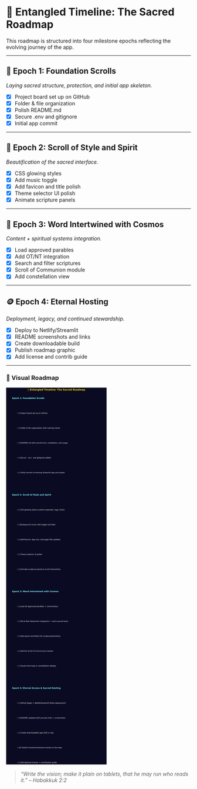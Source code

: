 # 🌌 Entangled Timeline: The Sacred Roadmap

This roadmap is structured into four milestone epochs reflecting the evolving journey of the app.

---

## 🧱 Epoch 1: Foundation Scrolls  
_Laying sacred structure, protection, and initial app skeleton._

- [x] Project board set up on GitHub
- [x] Folder & file organization
- [x] Polish README.md
- [x] Secure .env and gitignore
- [x] Initial app commit

---

## 🎨 Epoch 2: Scroll of Style and Spirit  
_Beautification of the sacred interface._

- [x] CSS glowing styles
- [x] Add music toggle
- [x] Add favicon and title polish
- [x] Theme selector UI polish
- [x] Animate scripture panels

---

## 🔮 Epoch 3: Word Intertwined with Cosmos  
_Content + spiritual systems integration._

- [x] Load approved parables
- [x] Add OT/NT integration
- [x] Search and filter scriptures
- [x] Scroll of Communion module
- [x] Add constellation view

---

## 🪙 Epoch 4: Eternal Hosting  
_Deployment, legacy, and continued stewardship._

- [x] Deploy to Netlify/Streamlit
- [x] README screenshots and links
- [x] Create downloadable build
- [x] Publish roadmap graphic
- [x] Add license and contrib guide

---

### 🌈 Visual Roadmap

![Entangled Timeline Roadmap](./entangled_timeline_roadmap.png.png)

> _“Write the vision; make it plain on tablets, that he may run who reads it.” – Habakkuk 2:2_
